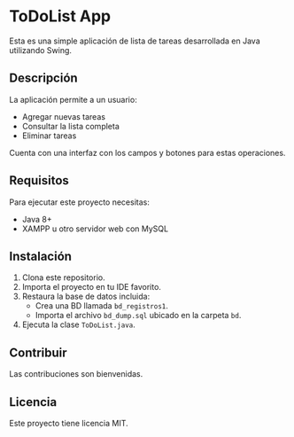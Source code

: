 # ToDoList App

Esta es una simple aplicación de lista de tareas desarrollada en Java utilizando Swing.

## Descripción

La aplicación permite a un usuario:

- Agregar nuevas tareas
- Consultar la lista completa
- Eliminar tareas

Cuenta con una interfaz con los campos y botones para estas operaciones.

## Requisitos

Para ejecutar este proyecto necesitas:

- Java 8+
- XAMPP u otro servidor web con MySQL

## Instalación

1. Clona este repositorio.
2. Importa el proyecto en tu IDE favorito.
3. Restaura la base de datos incluida:
   - Crea una BD llamada `bd_registros1`.
   - Importa el archivo `bd_dump.sql` ubicado en la carpeta `bd`.
4. Ejecuta la clase `ToDoList.java`.

## Contribuir

Las contribuciones son bienvenidas.

## Licencia

Este proyecto tiene licencia MIT.
